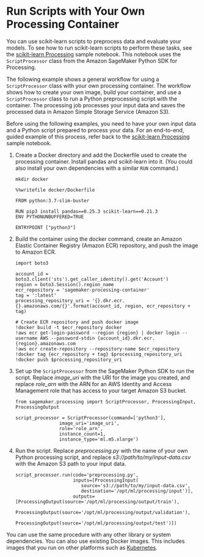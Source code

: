 # Run Scripts with Your Own Processing Container<a name="processing-container-run-scripts"></a>

You can use scikit\-learn scripts to preprocess data and evaluate your models\. To see how to run scikit\-learn scripts to perform these tasks, see the [scikit\-learn Processing](https://github.com/awslabs/amazon-sagemaker-examples/tree/master/sagemaker_processing/scikit_learn_data_processing_and_model_evaluation) sample notebook\. This notebook uses the `ScriptProcessor` class from the Amazon SageMaker Python SDK for Processing\.

The following example shows a general workflow for using a `ScriptProcessor` class with your own processing container\. The workflow shows how to create your own image, build your container, and use a `ScriptProcessor` class to run a Python preprocessing script with the container\. The processing job processes your input data and saves the processed data in Amazon Simple Storage Service \(Amazon S3\)\.

Before using the following examples, you need to have your own input data and a Python script prepared to process your data\. For an end\-to\-end, guided example of this process, refer back to the [scikit\-learn Processing](https://github.com/awslabs/amazon-sagemaker-examples/tree/master/sagemaker_processing/scikit_learn_data_processing_and_model_evaluation) sample notebook\.

1. Create a Docker directory and add the Dockerfile used to create the processing container\. Install pandas and scikit\-learn into it\. \(You could also install your own dependencies with a similar `RUN` command\.\)

   ```
   mkdir docker
   
   %%writefile docker/Dockerfile
   
   FROM python:3.7-slim-buster
   
   RUN pip3 install pandas==0.25.3 scikit-learn==0.21.3
   ENV PYTHONUNBUFFERED=TRUE
   
   ENTRYPOINT ["python3"]
   ```

1. Build the container using the docker command, create an Amazon Elastic Container Registry \(Amazon ECR\) repository, and push the image to Amazon ECR\.

   ```
   import boto3
   
   account_id = boto3.client('sts').get_caller_identity().get('Account')
   region = boto3.Session().region_name
   ecr_repository = 'sagemaker-processing-container'
   tag = ':latest'
   processing_repository_uri = '{}.dkr.ecr.{}.amazonaws.com/{}'.format(account_id, region, ecr_repository + tag)
   
   # Create ECR repository and push docker image
   !docker build -t $ecr_repository docker
   !aws ecr get-login-password --region {region} | docker login --username AWS --password-stdin {account_id}.dkr.ecr.{region}.amazonaws.com
   !aws ecr create-repository --repository-name $ecr_repository
   !docker tag {ecr_repository + tag} $processing_repository_uri
   !docker push $processing_repository_uri
   ```

1. Set up the `ScriptProcessor` from the SageMaker Python SDK to run the script\. Replace *image\_uri* with the URI for the image you created, and replace *role\_arn* with the ARN for an AWS Identity and Access Management role that has access to your target Amazon S3 bucket\.

   ```
   from sagemaker.processing import ScriptProcessor, ProcessingInput, ProcessingOutput
   
   script_processor = ScriptProcessor(command=['python3'],
                   image_uri='image_uri',
                   role='role_arn',
                   instance_count=1,
                   instance_type='ml.m5.xlarge')
   ```

1. Run the script\. Replace *preprocessing\.py* with the name of your own Python processing script, and replace *s3://path/to/my/input\-data\.csv* with the Amazon S3 path to your input data\.

   ```
   script_processor.run(code='preprocessing.py',
                        inputs=[ProcessingInput(
                           source='s3://path/to/my/input-data.csv',
                           destination='/opt/ml/processing/input')],
                        outputs=[ProcessingOutput(source='/opt/ml/processing/output/train'),
                                  ProcessingOutput(source='/opt/ml/processing/output/validation'),
                                  ProcessingOutput(source='/opt/ml/processing/output/test')])
   ```

You can use the same procedure with any other library or system dependencies\. You can also use existing Docker images\. This includes images that you run on other platforms such as [Kubernetes](https://kubernetes.io/)\.